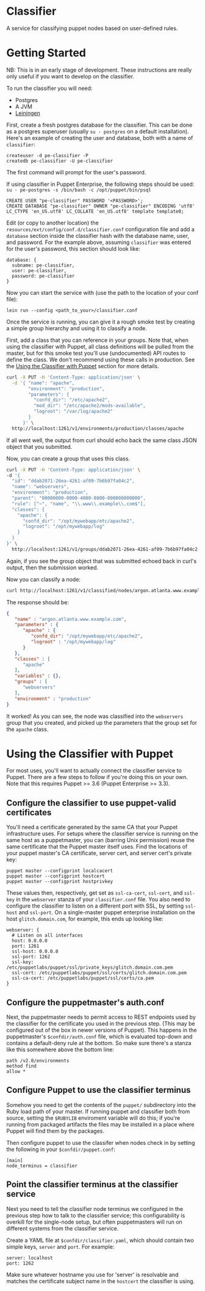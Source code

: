 # Classifier

A service for classifying puppet nodes based on user-defined rules.

# Getting Started

NB: This is in an early stage of development.
These instructions are really only useful if you want to develop on the classifier.

To run the classifier you will need:

* Postgres
* A JVM
* [Leiningen](http://leiningen.org)

First, create a fresh postgres database for the classifier.
This can be done as a postgres superuser (usually `su - postgres` on a default installation).
Here's an example of creating the user and database, both with a name of `classifier`:

```
createuser -d pe-classifier -P
createdb pe-classifier -U pe-classifier
```

The first command will prompt for the user's password.

If using classifier in Puppet Enterprise, the following steps should be used:
`su - pe-postgres -s /bin/bash -c /opt/puppet/bin/psql`

```
CREATE USER "pe-classifier" PASSWORD '<PASSWORD>';
CREATE DATABASE "pe-classifier" OWNER "pe-classifier" ENCODING 'utf8' LC_CTYPE 'en_US.utf8' LC_COLLATE 'en_US.utf8' template template0;
```

Edit (or copy to another location) the `resources/ext/config/conf.d/classifier.conf` configuration file and add a `database` section inside the classifier hash with the database name, user, and password.
For the example above, assuming `classifier` was entered for the user's password, this section should look like:

```
database: {
  subname: pe-classifier,
  user: pe-classifier,
  password: pe-classifier
}
```

Now you can start the service with (use the path to the location of your conf file):

```
lein run --config <path_to_your>/classifier.conf
```

Once the service is running, you can give it a rough smoke test by creating a simple group hierarchy and using it to classify a node.

First, add a class that you can reference in your groups.
Note that, when using the classifier with Puppet, all class definitions will be pulled from the master, but for this smoke test you'll use (undocumented) API routes to define the class. We don't recommend using these calls in production. See the [Using the Classifier with Puppet](#using-the-classifier-with-puppet) section for more details.

```sh
curl -X PUT -H 'Content-Type: application/json' \
  -d '{ "name": "apache",
        "environment": "production",
        "parameters": {
          "confd_dir": "/etc/apache2",
          "mod_dir": "/etc/apache2/mods-available",
          "logroot": "/var/log/apache2"
        }
      }' \
  http://localhost:1261/v1/environments/production/classes/apache
```

If all went well, the output from curl should echo back the same class JSON object that you submitted.

Now, you can create a group that uses this class.

```sh
curl -X PUT -H 'Content-Type: application/json' \
-d '{
  "id": "ddab2071-26ea-4261-af09-7b6b97fa04c2",
  "name": "webservers",
  "environment": "production",
  "parent": "00000000-0000-4000-8000-000000000000",
  "rule": ["~", "name", "\\.www\\.example\\.com$"],
  "classes": {
    "apache": {
      "confd_dir": "/opt/mywebapp/etc/apache2",
      "logroot": "/opt/mywebapp/log"
    }
  }
}' \
  http://localhost:1261/v1/groups/ddab2071-26ea-4261-af09-7b6b97fa04c2
```

Again, if you see the group object that was submitted echoed back in curl's output, then the submission worked.

Now you can classify a node:

```sh
curl http://localhost:1261/v1/classified/nodes/argon.atlanta.www.example.com
```

The response should be:

```json
{
   "name" : "argon.atlanta.www.example.com",
   "parameters" : {
      "apache" : {
         "confd_dir": "/opt/mywebapp/etc/apache2",
         "logroot" : "/opt/mywebapp/log"
      }
   },
   "classes" : [
      "apache"
   ],
   "variables" : {},
   "groups" : [
      "webservers"
   ],
   "environment" : "production"
}
```

It worked!
As you can see, the node was classified into the `webservers` group that you created, and picked up the parameters that the group set for the `apache` class.

# Using the Classifier with Puppet

For most uses, you'll want to actually connect the classifier service to Puppet. There are a few steps to follow if you're doing this on your own. Note that this requires Puppet >= 3.6 (Puppet Enterprise >= 3.3).

## Configure the classifier to use puppet-valid certificates

You'll need a certificate generated by the same CA that your Puppet infrastructure uses. For setups where the classifier service is running on the same host as a puppetmaster, you can (barring Unix permission) reuse the same certificate that the Puppet master itself uses.  Find the locations of your puppet master's CA certificate, server cert, and server cert's private key:

```
puppet master --configprint localcacert
puppet master --configprint hostcert
puppet master --configprint hostprivkey
```

These values then, respectively, get set as `ssl-ca-cert`, `ssl-cert`, and `ssl-key` in the `webserver` stanza of your `classifier.conf` file. You also need to configure the classifier to listen on a different port with SSL, by setting `ssl-host` and `ssl-port`. On a single-master puppet enterprise installation on the host `glitch.domain.com`, for example, this ends up looking like:

```
webserver: {
  # Listen on all interfaces
  host: 0.0.0.0
  port: 1261
  ssl-host: 0.0.0.0
  ssl-port: 1262
  ssl-key: /etc/puppetlabs/puppet/ssl/private_keys/glitch.domain.com.pem
  ssl-cert: /etc/puppetlabs/puppet/ssl/certs/glitch.domain.com.pem
  ssl-ca-cert: /etc/puppetlabs/puppet/ssl/certs/ca.pem
}
```

## Configure the puppetmaster's auth.conf

Next, the puppetmaster needs to permit access to REST endpoints used by the classifier for the certificate you used in the previous step. (This may be configured out of the box in newer versions of Puppet). This happens in the puppetmaster's `$confdir/auth.conf` file, which is evaluated top-down and contains a default-deny rule at the bottom. So make sure there's a stanza like this somewhere above the bottom line:

```
path /v2.0/environments
method find
allow *
```

## Configure Puppet to use the classifier terminus

Somehow you need to get the contents of the `puppet/` subdirectory into the Ruby load path of your master. If running puppet and classifier both from source, setting the `$RUBYLIB` enviroment variable will do this; if you're running from packaged artifacts the files may be installed in a place where Puppet will find them by the packages.

Then configure puppet to use the classifer when nodes check in by setting the following in your `$confdir/puppet.conf`:

```
[main]
node_terminus = classifier
```

## Point the classifier terminus at the classifier service

Next you need to tell the classifier node terminus we configured in the previous step how to talk to the classifier service; this configurability is overkill for the single-node setup, but often puppetmasters will run on different systems from the classifier service.

Create a YAML file at `$confdir/classifier.yaml`, which should contain two simple keys, `server` and `port`. For example:

```
server: localhost
port: 1262
```

Make sure whatever hostname you use for 'server' is resolvable and matches the certificate subject name in the `hostcert` the classifier is using.



